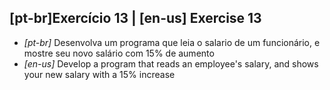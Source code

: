## [pt-br]Exercício 13 | [en-us] Exercise 13

* _[pt-br]_ Desenvolva um programa que leia o salario de um funcionário, e mostre seu novo salário com 15% de aumento
* _[en-us]_ Develop a program that reads an employee's salary, and shows your new salary with a 15% increase